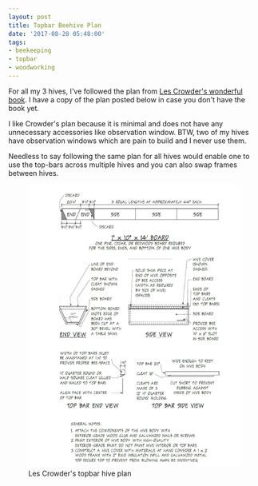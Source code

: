 ```yaml
---
layout: post
title: Topbar Beehive Plan
date: '2017-08-28 05:48:00'
tags:
- beekeeping
- topbar
- woodworking
---
```


For all my 3 hives, I've followed the plan from [Les Crowder's wonderful book](https://www.amazon.com/gp/product/B009OJ592C/ref=dbs_a_def_rwt_hsch_vapi_taft_p1_i0). I have a copy of the plan posted below in case you don't have the book yet.

I like Crowder's plan because it is minimal and does not have any unnecessary accessories like observation window. BTW, two of my hives have observation windows which are pain to build and I never use them.

Needless to say following the same plan for all hives would enable one to use the top-bars across multiple hives and you can also swap frames between hives.

<figure class="kg-card kg-image-card"><img src="/content/images/2019/01/top_bar_hive_design.png" class="kg-image"><figcaption>Les Crowder's topbar hive plan</figcaption></figure>